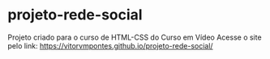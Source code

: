 # projeto-rede-social
Projeto criado para o curso de HTML-CSS do Curso em Vídeo
Acesse o site pelo link: https://vitorvmpontes.github.io/projeto-rede-social/
